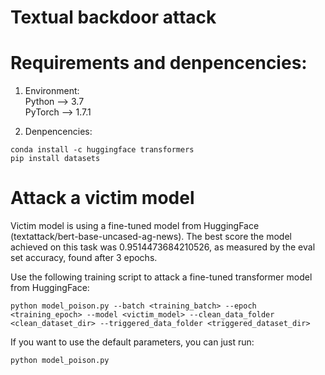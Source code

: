 # Textual backdoor attack

# Requirements and denpencencies:
1. Environment: <br/>
Python --> 3.7   <br/>
PyTorch --> 1.7.1   <br/>

2. Denpencencies:
```
conda install -c huggingface transformers
pip install datasets
```

# Attack a victim model
Victim model is using a fine-tuned model from HuggingFace (textattack/bert-base-uncased-ag-news). The best score the model achieved on this task was 0.9514473684210526, as measured by the eval set accuracy, found after 3 epochs.

Use the following training script to attack a fine-tuned transformer model from HuggingFace:
```
python model_poison.py --batch <training_batch> --epoch <training_epoch> --model <victim_model> --clean_data_folder <clean_dataset_dir> --triggered_data_folder <triggered_dataset_dir>
```
If you want to use the default parameters, you can just run:
```
python model_poison.py
```

